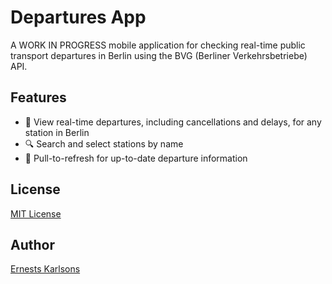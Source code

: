 # Departures App

A WORK IN PROGRESS mobile application for checking real-time public transport departures in Berlin using the BVG (Berliner Verkehrsbetriebe) API.

## Features

- 🚉 View real-time departures, including cancellations and delays, for any station in Berlin
- 🔍 Search and select stations by name
- 🔄 Pull-to-refresh for up-to-date departure information

## License

[MIT License](LICENSE)

## Author

[Ernests Karlsons](https://github.com/bez4pieci)
